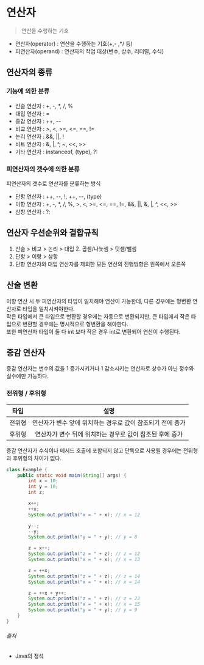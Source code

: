 # 연산자

> 연산을 수행하는 기호

- 연산자(operator) : 연산을 수행하는 기호(+,- ,*/ 등)
- 피연산자(operand) : 연산자의 작업 대상(변수, 상수, 리터럴, 수식)

## 연산자의 종류

### 기능에 의한 분류

- 산술 연산자 : +, -, *, /, %
- 대입 연산자 : =
- 증감 연산자 : ++, --
- 비교 연산자 : >, <, >=, <=, ==, !=
- 논리 연산자 : &&, ||, !
- 비트 연산자 : &, |, ^, ~, <<, >>
- 기타 연산자 : instanceof, (type), ?:

### 피연산자의 갯수에 의한 분류

피연산자의 갯수로 연산자를 분류하는 방식

- 단항 연산자 : ++, --, !, ++, --, (type)
- 이항 연산자 : +, -, *, /, %, >, <, >=, <=, ==, !=, &&, ||, &, |, ^, <<, >>
- 삼항 연산자 : ?:

## 연산자 우선순위와 결합규칙

1. 산술 > 비교 > 논리 > 대입
    2. 곱셈/나눗셈 > 덧셈/뺄셈
2. 단항 > 이항 > 삼항
3. 단항 연산자와 대입 연산자를 제외한 모든 연산의 진행방향은 왼쪽에서 오른쪽

## 산술 변환

이항 연산 시 두 피연산자의 타입이 일치해야 연산이 가능한데, 다른 경우에는 형변환 연산자로 타입을 일치시켜야한다.  
작은 타입에서 큰 타입으로 변환할 경우에는 자동으로 변환되지만, 큰 타입에서 작은 타입으로 변환할 경우에는 명시적으로 형변환을 해야한다.  
또한 피연산자 타입이 둘 다 int 보다 작은 경우 int로 변환되어 연산이 수행된다.

## 증감 연산자

증감 연산자는 변수의 값을 1 증가시키거나 1 감소시키는 연산자로 상수가 아닌 정수와 실수에만 가능하다.

### 전위형 / 후위형

|  타입  |                 설명                  |
|:----:|:-----------------------------------:|
| 전위형  |  연산자가 변수 앞에 위치하는 경우로 값이 참조되기 전에 증가  |
| 후위형  |  연산자가 변수 뒤에 위치하는 경우로 값이 참조된 후에 증가   |

증감 연산자가 수식이나 메서드 호출에 포함되지 않고 단독으로 사용될 경우에는 전위형과 후위형의 차이가 없다.

```java
class Example {
    public static void main(String[] args) {
        int x = 10;
        int y = 10;
        int z;

        x++;
        ++x;
        System.out.println("x = " + x); // x = 12

        y--;
        --y;
        System.out.println("y = " + y); // y = 8

        z = x++;
        System.out.println("z = " + z); // z = 12
        System.out.println("x = " + x); // x = 13

        z = ++x;
        System.out.println("z = " + z); // z = 14
        System.out.println("x = " + x); // x = 14

        z = ++x + y++;
        System.out.println("z = " + z); // z = 23
        System.out.println("x = " + x); // x = 15
        System.out.println("y = " + y); // y = 9
    }
}
```

###### 출처

- Java의 정석